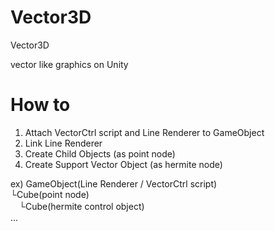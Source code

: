 # Vector3D
Vector3D

vector like graphics on Unity


# How to

1) Attach VectorCtrl script and Line Renderer to GameObject  
2) Link Line Renderer  
3) Create Child Objects (as point node)  
4) Create Support Vector Object (as hermite node)  

ex)
GameObject(Line Renderer / VectorCtrl script)  
└Cube(point node)  
　└Cube(hermite control object)  
...
